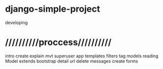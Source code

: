# django-simple-project
developing
# //////////proccess//////////
intro
create
explain mvt
superuser
app
templates
filters tag
models
reading Model
extends
bootstrap
detail
url
delete
messages
create
forms
